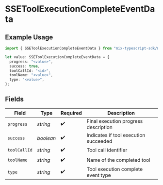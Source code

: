 # SSEToolExecutionCompleteEventData

## Example Usage

```typescript
import { SSEToolExecutionCompleteEventData } from "mix-typescript-sdk/models";

let value: SSEToolExecutionCompleteEventData = {
  progress: "<value>",
  success: true,
  toolCallId: "<id>",
  toolName: "<value>",
  type: "<value>",
};
```

## Fields

| Field                                 | Type                                  | Required                              | Description                           |
| ------------------------------------- | ------------------------------------- | ------------------------------------- | ------------------------------------- |
| `progress`                            | *string*                              | :heavy_check_mark:                    | Final execution progress description  |
| `success`                             | *boolean*                             | :heavy_check_mark:                    | Indicates if tool execution succeeded |
| `toolCallId`                          | *string*                              | :heavy_check_mark:                    | Tool call identifier                  |
| `toolName`                            | *string*                              | :heavy_check_mark:                    | Name of the completed tool            |
| `type`                                | *string*                              | :heavy_check_mark:                    | Tool execution complete event type    |